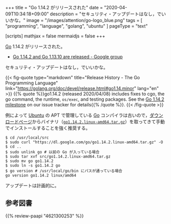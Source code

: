 +++
title = "Go 1.14.2 がリリースされた"
date =  "2020-04-09T10:34:18+09:00"
description = "セキュリティ・アップデートはなし，でいいかな。"
image = "/images/attention/go-logo_blue.png"
tags  = [ "programming", "language", "golang", "ubuntu" ]
pageType = "text"

[scripts]
  mathjax = false
  mermaidjs = false
+++

[Go] 1.14.2 がリリースされた。

- [Go 1.14.2 and Go 1.13.10 are released - Google group](https://groups.google.com/forum/#!topic/golang-announce/9UJN3gwMzhY)

セキュリティ・アップデートはなし，でいいかな。

{{< fig-quote type="markdown" title="Release History - The Go Programming Language" link="https://golang.org/doc/devel/release.html#go1.14.minor" lang="en" >}}
{{% quote %}}go1.14.2 (released 2020/04/08) includes fixes to cgo, the go command, the runtime, `os/exec`, and testing packages. See the [Go 1.14.2 milestone](https://github.com/golang/go/issues?q=milestone%3AGo1.14.2+label%3ACherryPickApproved) on our issue tracker for details{{% /quote %}}.
{{< /fig-quote >}}

例によって [Ubuntu] の APT で管理している [Go] コンパイラは古いので，[ダウンロードページ](https://golang.org/dl/ "Downloads - The Go Programming Language")からバイナリ（[`go1.14.2.linux-amd64.tar.gz`](https://dl.google.com/go/go1.14.2.linux-amd64.tar.gz)）を取ってきて手動でインストールすることを強く推奨する。

```text
$ cd /usr/local/src
$ sudo curl "https://dl.google.com/go/go1.14.2.linux-amd64.tar.gz" -O
$ cd ..
$ sudo unlink go # 以前の Go が入っている場合
$ sudo tar xvf src/go1.14.2.linux-amd64.tar.gz
$ sudo mv go go1.14.2
$ sudo ln -s go1.14.2 go
$ go version # /usr/local/go/bin にパスが通っている場合
go version go1.14.2 linux/amd64
```

アップデートは計画的に。

[Go]: https://go.dev/
[Go 言語]: https://golang.org/ "The Go Programming Language"
[Ubuntu]: https://www.ubuntu.com/ "The leading operating system for PCs, IoT devices, servers and the cloud | Ubuntu"

## 参考図書

{{% review-paapi "4621300253" %}} <!-- プログラミング言語Go -->
